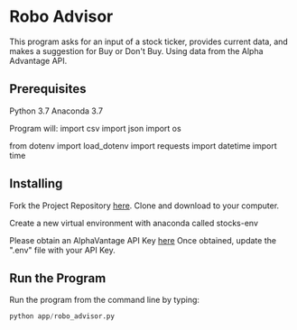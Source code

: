 # Robo Advisor

This program asks for an input of a stock ticker, provides current data, and makes a suggestion for Buy or Don't Buy. Using data from the Alpha Advantage API.

## Prerequisites

  Python 3.7
  Anaconda 3.7

Program will: 
import csv
import json
import os

from dotenv import load_dotenv
import requests
import datetime
import time
  
## Installing

Fork the Project Repository [here](https://github.com/prof-rossetti/nyu-info-2335-201905/tree/master/projects/robo-advisor). Clone and download to your computer.

Create a new virtual environment with anaconda called stocks-env

Please obtain an AlphaVantage API Key [here](https://www.alphavantage.co/support/#api-key) 
Once obtained, update the ".env" file with your API Key.

## Run the Program  

Run the program from the command line by typing:

```py
python app/robo_advisor.py
```
